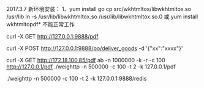 2017.3.7
新环境安装：
1、yum install go
cp src/wkhtmltox/libwkhtmltox.so /usr/lib
ln -s /usr/lib/libwkhtmltox.so /usr/lib/libwkhtmltox.so.0
或
yum install wkhtmltopdf* 不能正常工作

curl -X GET http://127.0.0.1:9888/pdf

curl -X POST http://127.0.0.1:9888/po/deliver_goods -d '{"xx":"xxxx"}'




curl -X GET http://172.18.100.85/pdf
ab -n 1000000 -k -r -c 100 http://127.0.0.1/pdf
./weighttp -n 500000 -c 100 -t 2 -k 127.0.0.1/pdf

./weighttp -n 500000 -c 100 -t 2 -k 127.0.0.1:9888/redis